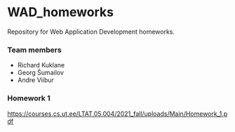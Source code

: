 # WAD_homeworks
Repository for Web Application Development homeworks.

### Team members
 - Richard Kuklane
 - Georg Šumailov
 - Andre Viibur

### Homework 1
https://courses.cs.ut.ee/LTAT.05.004/2021_fall/uploads/Main/Homework_1.pdf
